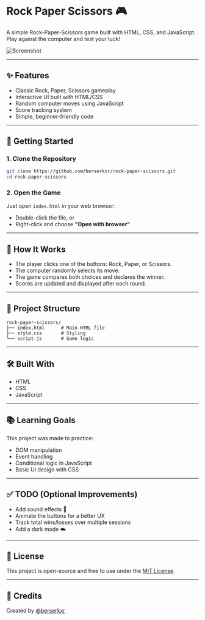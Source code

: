 # Rock Paper Scissors 🎮

A simple Rock-Paper-Scissors game built with HTML, CSS, and JavaScript.  
Play against the computer and test your luck!

![Screenshot](screenshot.png) <!-- Replace or remove if you don't have one -->

---

## ✨ Features

- Classic Rock, Paper, Scissors gameplay
- Interactive UI built with HTML/CSS
- Random computer moves using JavaScript
- Score tracking system
- Simple, beginner-friendly code

---

## 🚀 Getting Started

### 1. Clone the Repository

```bash
git clone https://github.com/berserkxr/rock-paper-scissors.git
cd rock-paper-scissors
```

### 2. Open the Game

Just open `index.html` in your web browser:

- Double-click the file, or  
- Right-click and choose **"Open with browser"**

---

## 🧠 How It Works

- The player clicks one of the buttons: Rock, Paper, or Scissors.
- The computer randomly selects its move.
- The game compares both choices and declares the winner.
- Scores are updated and displayed after each round.

---

## 📁 Project Structure

```
rock-paper-scissors/
├── index.html      # Main HTML file
├── style.css       # Styling
└── script.js       # Game logic
```

---

## 🛠️ Built With

- HTML
- CSS
- JavaScript

---

## 📚 Learning Goals

This project was made to practice:

- DOM manipulation
- Event handling
- Conditional logic in JavaScript
- Basic UI design with CSS

---

## ✅ TODO (Optional Improvements)

- Add sound effects 🎵  
- Animate the buttons for a better UX  
- Track total wins/losses over multiple sessions  
- Add a dark mode ☁️  

---

## 📄 License

This project is open-source and free to use under the [MIT License](LICENSE).

---

## 🙌 Credits

Created by [@berserkxr](https://github.com/berserkxr)
